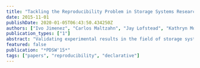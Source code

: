 ```yaml
---
title: "Tackling the Reproducibility Problem in Storage Systems Research with Declarative Experiment Specifications"
date: 2015-11-01
publishDate: 2020-01-05T06:43:50.434250Z
authors: ["Ivo Jimenez", "Carlos Maltzahn", "Jay Lofstead", "Kathryn Mohror", "Adam Moody", "Remzi Arpaci-Dusseau", "Andrea Arpaci-Dusseau"]
publication_types: ["1"]
abstract: "Validating experimental results in the field of storage systems is a challenging task, mainly due to the many changes in software and hardware that computational environments go through. Determining if an experiment is reproducible entails two separate tasks: re-executing the experiment and validating the results. Existing reproducibility efforts have focused on the former, envisioning techniques and infrastructures that make it easier to re-execute an experiment. In this position paper, we focus on the latter by analyzing the validation workflow that an experiment re-executioner goes through. We notice that validating results is done on the basis of experiment design and high-level goals, rather than exact quantitative metrics. Based on this insight, we introduce a declarative format for specifying the high-level components of an experiment as well as describing generic, testable conditions that serve as the basis for validation. We present a use case in the area of distributed storage systems to illustrate the usefulness of this approach."
featured: false
publication: "*PDSW'15*"
tags: ["papers", "reproducibility", "declarative"]
---
```


